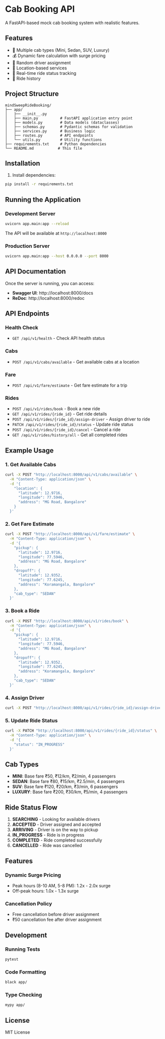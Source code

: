 # Cab Booking API

A FastAPI-based mock cab booking system with realistic features.

## Features

- 🚗 Multiple cab types (Mini, Sedan, SUV, Luxury)
- 💰 Dynamic fare calculation with surge pricing
- 👤 Random driver assignment
- 📍 Location-based services
- 🔄 Real-time ride status tracking
- 📜 Ride history

## Project Structure

```
mindSweepRideBooking/
├── app/
│   ├── __init__.py
│   ├── main.py          # FastAPI application entry point
│   ├── models.py        # Data models (dataclasses)
│   ├── schemas.py       # Pydantic schemas for validation
│   ├── services.py      # Business logic
│   ├── routes.py        # API endpoints
│   └── utils.py         # Utility functions
├── requirements.txt     # Python dependencies
└── README.md           # This file
```

## Installation

1. Install dependencies:
```bash
pip install -r requirements.txt
```

## Running the Application

### Development Server

```bash
uvicorn app.main:app --reload
```

The API will be available at `http://localhost:8000`

### Production Server

```bash
uvicorn app.main:app --host 0.0.0.0 --port 8000
```

## API Documentation

Once the server is running, you can access:

- **Swagger UI**: http://localhost:8000/docs
- **ReDoc**: http://localhost:8000/redoc

## API Endpoints

### Health Check
- `GET /api/v1/health` - Check API health status

### Cabs
- `POST /api/v1/cabs/available` - Get available cabs at a location

### Fare
- `POST /api/v1/fare/estimate` - Get fare estimate for a trip

### Rides
- `POST /api/v1/rides/book` - Book a new ride
- `GET /api/v1/rides/{ride_id}` - Get ride details
- `POST /api/v1/rides/{ride_id}/assign-driver` - Assign driver to ride
- `PATCH /api/v1/rides/{ride_id}/status` - Update ride status
- `POST /api/v1/rides/{ride_id}/cancel` - Cancel a ride
- `GET /api/v1/rides/history/all` - Get all completed rides

## Example Usage

### 1. Get Available Cabs

```bash
curl -X POST "http://localhost:8000/api/v1/cabs/available" \
  -H "Content-Type: application/json" \
  -d '{
    "location": {
      "latitude": 12.9716,
      "longitude": 77.5946,
      "address": "MG Road, Bangalore"
    }
  }'
```

### 2. Get Fare Estimate

```bash
curl -X POST "http://localhost:8000/api/v1/fare/estimate" \
  -H "Content-Type: application/json" \
  -d '{
    "pickup": {
      "latitude": 12.9716,
      "longitude": 77.5946,
      "address": "MG Road, Bangalore"
    },
    "dropoff": {
      "latitude": 12.9352,
      "longitude": 77.6245,
      "address": "Koramangala, Bangalore"
    },
    "cab_type": "SEDAN"
  }'
```

### 3. Book a Ride

```bash
curl -X POST "http://localhost:8000/api/v1/rides/book" \
  -H "Content-Type: application/json" \
  -d '{
    "pickup": {
      "latitude": 12.9716,
      "longitude": 77.5946,
      "address": "MG Road, Bangalore"
    },
    "dropoff": {
      "latitude": 12.9352,
      "longitude": 77.6245,
      "address": "Koramangala, Bangalore"
    },
    "cab_type": "SEDAN"
  }'
```

### 4. Assign Driver

```bash
curl -X POST "http://localhost:8000/api/v1/rides/{ride_id}/assign-driver"
```

### 5. Update Ride Status

```bash
curl -X PATCH "http://localhost:8000/api/v1/rides/{ride_id}/status" \
  -H "Content-Type: application/json" \
  -d '{
    "status": "IN_PROGRESS"
  }'
```

## Cab Types

- **MINI**: Base fare ₹50, ₹12/km, ₹2/min, 4 passengers
- **SEDAN**: Base fare ₹80, ₹15/km, ₹2.5/min, 4 passengers
- **SUV**: Base fare ₹120, ₹20/km, ₹3/min, 6 passengers
- **LUXURY**: Base fare ₹200, ₹30/km, ₹5/min, 4 passengers

## Ride Status Flow

1. **SEARCHING** - Looking for available drivers
2. **ACCEPTED** - Driver assigned and accepted
3. **ARRIVING** - Driver is on the way to pickup
4. **IN_PROGRESS** - Ride is in progress
5. **COMPLETED** - Ride completed successfully
6. **CANCELLED** - Ride was cancelled

## Features

### Dynamic Surge Pricing
- Peak hours (8-10 AM, 5-8 PM): 1.2x - 2.0x surge
- Off-peak hours: 1.0x - 1.3x surge

### Cancellation Policy
- Free cancellation before driver assignment
- ₹50 cancellation fee after driver assignment

## Development

### Running Tests
```bash
pytest
```

### Code Formatting
```bash
black app/
```

### Type Checking
```bash
mypy app/
```

## License

MIT License
